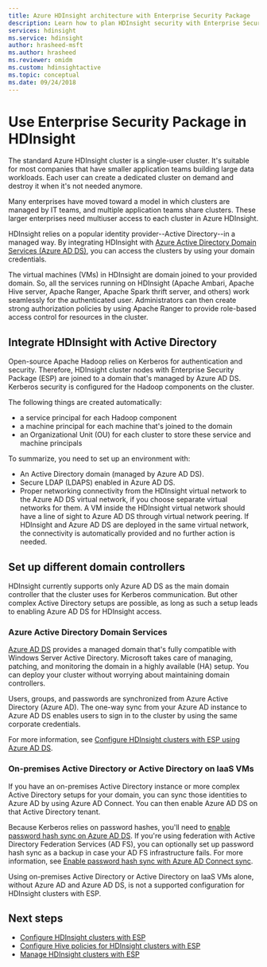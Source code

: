 ```yaml
---
title: Azure HDInsight architecture with Enterprise Security Package
description: Learn how to plan HDInsight security with Enterprise Security Package.
services: hdinsight
ms.service: hdinsight
author: hrasheed-msft
ms.author: hrasheed
ms.reviewer: omidm
ms.custom: hdinsightactive
ms.topic: conceptual
ms.date: 09/24/2018
---
```

# Use Enterprise Security Package in HDInsight

The standard Azure HDInsight cluster is a single-user cluster. It's suitable for most companies that have smaller application teams building large data workloads. Each user can create a dedicated cluster on demand and destroy it when it's not needed anymore. 

Many enterprises have moved toward a model in which clusters are managed by IT teams, and multiple application teams share clusters. These larger enterprises need multiuser access to each cluster in Azure HDInsight.

HDInsight relies on a popular identity provider--Active Directory--in a managed way. By integrating HDInsight with [Azure Active Directory Domain Services (Azure AD DS)](../../active-directory-domain-services/active-directory-ds-overview.md), you can access the clusters by using your domain credentials. 

The virtual machines (VMs) in HDInsight are domain joined to your provided domain. So, all the services running on HDInsight (Apache Ambari, Apache Hive server, Apache Ranger, Apache Spark thrift server, and others) work seamlessly for the authenticated user. Administrators can then create strong authorization policies by using Apache Ranger to provide role-based access control for resources in the cluster.

## Integrate HDInsight with Active Directory

Open-source Apache Hadoop relies on Kerberos for authentication and security. Therefore, HDInsight cluster nodes with Enterprise Security Package (ESP) are joined to a domain that's managed by Azure AD DS. Kerberos security is configured for the Hadoop components on the cluster. 

The following things are created automatically:
- a service principal for each Hadoop component 
- a machine principal for each machine that's joined to the domain
- an Organizational Unit (OU) for each cluster to store these service and machine principals 

To summarize, you need to set up an environment with:

- An Active Directory domain (managed by Azure AD DS).
- Secure LDAP (LDAPS) enabled in Azure AD DS.
- Proper networking connectivity from the HDInsight virtual network to the Azure AD DS virtual network, if you choose separate virtual networks for them. A VM inside the HDInsight virtual network should have a line of sight to Azure AD DS through virtual network peering. If HDInsight and Azure AD DS are deployed in the same virtual network, the connectivity is automatically provided and no further action is needed.

## Set up different domain controllers
HDInsight currently supports only Azure AD DS as the main domain controller that the cluster uses for Kerberos communication. But other complex Active Directory setups are possible, as long as such a setup leads to enabling Azure AD DS for HDInsight access.

### Azure Active Directory Domain Services
[Azure AD DS](../../active-directory-domain-services/active-directory-ds-overview.md) provides a managed domain that's fully compatible with Windows Server Active Directory. Microsoft takes care of managing, patching, and monitoring the domain in a highly available (HA) setup. You can deploy your cluster without worrying about maintaining domain controllers. 

Users, groups, and passwords are synchronized from Azure Active Directory (Azure AD). The one-way sync from your Azure AD instance to Azure AD DS enables users to sign in to the cluster by using the same corporate credentials. 

For more information, see [Configure HDInsight clusters with ESP using Azure AD DS](./apache-domain-joined-configure-using-azure-adds.md).

### On-premises Active Directory or Active Directory on IaaS VMs

If you have an on-premises Active Directory instance or more complex Active Directory setups for your domain, you can sync those identities to Azure AD by using Azure AD Connect. You can then enable Azure AD DS on that Active Directory tenant. 

Because Kerberos relies on password hashes, you'll need to [enable password hash sync on Azure AD DS](../../active-directory-domain-services/active-directory-ds-getting-started-password-sync.md). If you're using federation with Active Directory Federation Services (AD FS), you can optionally set up password hash sync as a backup in case your AD FS infrastructure fails. For more information, see [Enable password hash sync with Azure AD Connect sync](../../active-directory/hybrid/how-to-connect-password-hash-synchronization.md). 

Using on-premises Active Directory or Active Directory on IaaS VMs alone, without Azure AD and Azure AD DS, is not a supported configuration for HDInsight clusters with ESP.

## Next steps

* [Configure HDInsight clusters with ESP](apache-domain-joined-configure-using-azure-adds.md)
* [Configure Hive policies for HDInsight clusters with ESP](apache-domain-joined-run-hive.md)
* [Manage HDInsight  clusters with ESP](apache-domain-joined-manage.md) 
